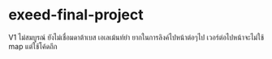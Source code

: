 # exeed-final-project

V1
ไม่สมบูรณ์ ยังไม่เชื่อมดาต้าเบส เอเลเม้นท์ยำ ยากในการลิงค์ไปหน้าต่อๆไป เวอร์ต่อไปหน้าจะไม่ใช้ map แต่ใช้โค้ดถึก

